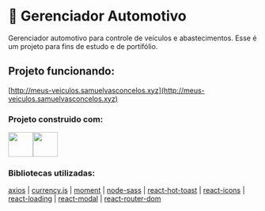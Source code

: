 # 🚙 Gerenciador Automotivo

Gerenciador automotivo para controle de veículos e abastecimentos. Esse é um projeto para fins de estudo e de portifólio.

## Projeto funcionando:

[http://meus-veiculos.samuelvasconcelos.xyz](http://meus-veiculos.samuelvasconcelos.xyz)

### Projeto construido com:

<div style="display: flex;">
  <img width="50" src="https://cdn.jsdelivr.net/gh/devicons/devicon/icons/javascript/javascript-original.svg" />
  <img width="50" src="https://cdn.jsdelivr.net/gh/devicons/devicon/icons/react/react-original.svg" />
</div>

### Bibliotecas utilizadas:

[axios](https://www.npmjs.com/package/axios) | 
[currency.js](https://currency.js.org) | 
[moment](https://momentjs.com) | 
[node-sass](https://www.npmjs.com/package/node-sass) | 
[react-hot-toast](https://react-hot-toast.com) | 
[react-icons](https://react-icons.github.io/react-icons) | 
[react-loading](https://www.npmjs.com/package/react-loading) | 
[react-modal](https://github.com/reactjs/react-modal) | 
[react-router-dom](https://reactrouter.com/web/guides/quick-start)
